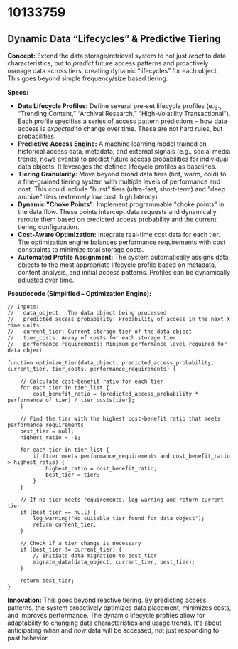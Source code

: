 # 10133759

## Dynamic Data “Lifecycles” & Predictive Tiering

**Concept:** Extend the data storage/retrieval system to not just *react* to data characteristics, but to *predict* future access patterns and proactively manage data across tiers, creating dynamic “lifecycles” for each object. This goes beyond simple frequency/size based tiering.

**Specs:**

*   **Data Lifecycle Profiles:** Define several pre-set lifecycle profiles (e.g., “Trending Content,” “Archival Research,” “High-Volatility Transactional”). Each profile specifies a series of access pattern predictions – how data access is *expected* to change over time. These are not hard rules, but probabilities.
*   **Predictive Access Engine:** A machine learning model trained on historical access data, metadata, and external signals (e.g., social media trends, news events) to predict future access probabilities for individual data objects. It leverages the defined lifecycle profiles as baselines.
*   **Tiering Granularity:** Move beyond broad data tiers (hot, warm, cold) to a fine-grained tiering system with multiple levels of performance and cost. This could include "burst" tiers (ultra-fast, short-term) and "deep archive" tiers (extremely low cost, high latency).
*   **Dynamic "Choke Points":** Implement programmable "choke points" in the data flow. These points intercept data requests and dynamically reroute them based on predicted access probability and the current tiering configuration.
*   **Cost-Aware Optimization:** Integrate real-time cost data for each tier. The optimization engine balances performance requirements with cost constraints to minimize total storage costs.
*   **Automated Profile Assignment:** The system automatically assigns data objects to the most appropriate lifecycle profile based on metadata, content analysis, and initial access patterns. Profiles can be dynamically adjusted over time.

**Pseudocode (Simplified – Optimization Engine):**

```
// Inputs:
//   data_object:  The data object being processed
//   predicted_access_probability: Probability of access in the next X time units
//   current_tier: Current storage tier of the data object
//   tier_costs: Array of costs for each storage tier
//   performance_requirements: Minimum performance level required for data object

function optimize_tier(data_object, predicted_access_probability, current_tier, tier_costs, performance_requirements) {

    // Calculate cost-benefit ratio for each tier
    for each tier in tier_list {
        cost_benefit_ratio = (predicted_access_probability * performance_of_tier) / tier_costs[tier];
    }

    // Find the tier with the highest cost-benefit ratio that meets performance requirements
    best_tier = null;
    highest_ratio = -1;

    for each tier in tier_list {
        if (tier meets performance_requirements and cost_benefit_ratio > highest_ratio) {
            highest_ratio = cost_benefit_ratio;
            best_tier = tier;
        }
    }

    // If no tier meets requirements, log warning and return current tier
    if (best_tier == null) {
        log_warning("No suitable tier found for data object");
        return current_tier;
    }

    // Check if a tier change is necessary
    if (best_tier != current_tier) {
        // Initiate data migration to best_tier
        migrate_data(data_object, current_tier, best_tier);
    }

    return best_tier;
}
```

**Innovation:** This goes beyond reactive tiering. By predicting access patterns, the system proactively optimizes data placement, minimizes costs, and improves performance. The dynamic lifecycle profiles allow for adaptability to changing data characteristics and usage trends. It's about anticipating *when* and *how* data will be accessed, not just responding to past behavior.